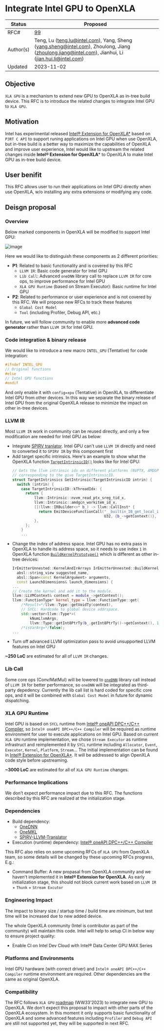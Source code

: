 # Integrate Intel GPU to OpenXLA
| Status | Proposed |
| ------ | -------- |
| RFC#   | [99](https://github.com/openxla/community/pull/99) |
| Author(s)	| Teng, Lu (teng.lu@intel.com), Yang, Sheng (yang.sheng@intel.com), Zhoulong, Jiang (zhoulong.jiang@intel.com), Jianhui, Li (jian.hui.li@intel.com) |
| Updated | 2023-11-02 |

## Objective
`XLA GPU` is a mechanism to extend new GPU to OpenXLA as in-tree build device. This RFC is to introduce the related changes to integrate Intel GPU to `XLA GPU`.

## Motivation
Intel has experimental released [Intel® Extension for OpenXLA*](https://github.com/intel/intel-extension-for-openxla) based on `PJRT C API` to support runing applications on Intel GPU when use OpenXLA, 
but in-tree build is a better way to maximize the capabilities of OpenXLA and improve user experience,
Intel would like to upstream the related changes inside **Intel® Extension for OpenXLA*** to OpenXLA to make Intel GPU as in-tree build device.

## User benifit
This RFC allows user to run their applications on Intel GPU directly when use OpenXLA, w/o installing any extra extensions or modifying any code.

## Deisgn proposal
### Overview
Below marked components in OpenXLA will be modified to support Intel GPU:

![image](https://github.com/Zantares/community/blob/tenglu/intel_gpu_rfc/rfcs/20231102-intel-gpu/structre.png?raw=true)

Here we would like to distinguish these components as 2 different priorities:
* **P1**: Related to basic functionality and is covered by this RFC
  - `LLVM IR`: Basic code generator for Intel GPU
  - `Lib Call`: Advanced `oneDNN` library call to replace `LLVM IR` for core ops, to improve performance for Intel GPU
  - `XLA GPU Runtime` (based on Stream Executor): Basic runtime for Intel GPU 
* **P2**: Related to performance or user experience and is not covered by this RFC. We will propose new RFCs to track these features
  - `Global Cost Model`
  - `Tool` (including Profiler, Debug API, etc.)

In future, we will follow community to enable more **advanced code generator** rather than `LLVM IR` for Intel GPU.
  
### Code integration & binary release
We would like to introduce a new macro `INTEL_GPU` (Tentative) for code integration:
```c++
#ifndef INTEL_GPU
// Original functions
#else
// Intel GPU functions
#endif
```
And only enable it with `config=xpu` (Tentative) in OpenXLA, to differentiate Intel GPU from other devices.
In this way we separate the binary release of Intel GPU from the original OpenXLA release to minimize the impact on other in-tree devices.

### LLVM IR
Most `LLVM IR` work in community can be reused directly, and only a few modification are needed for Intel GPU as below:
* Integrate [SPIRV tranlator](https://github.com/KhronosGroup/SPIRV-LLVM-Translator). Intel GPU can't use `LLVM IR` directly and need to converted it to `SPIRV IR` by this component first
* Add target specific intrinsics. Here's an example to show what the OpenXLA function [`TargetIntrinsicID()`](https://github.com/openxla/xla/blob/fb9e7064dade52134a0858a865f4be97e894bb81/xla/service/gpu/target_util.cc#L52) looks like for Intel GPU:
  ```c++
  // Gets the llvm intrinsic ids on different platforms (NVPTX, AMDGPU)
  // corresponding to the give TargetIntrinsicID.
  struct TargetIntrinsics GetIntrinsic(TargetIntrinsicID intrin) {
    switch (intrin) {
      case TargetIntrinsicID::kThreadIdx: {
        return {
            llvm::Intrinsic::nvvm_read_ptx_sreg_tid_x,
            llvm::Intrinsic::amdgcn_workitem_id_x,
            [](llvm::IRBuilder<>* b_) -> llvm::CallInst* {
              return EmitDeviceFunctionCall("__builtin_IB_get_local_id_x", {}, {},
                                            U32, {b_->getContext()}, b_);
            },
        };
      }
      ...
  ```
* Change the index of address space. Intel GPU has no extra pass in OpenXLA to handle its address space,
  so it needs to use index `1` in OpenXLA function [`BuildKernelPrototype()`](https://github.com/openxla/xla/blob/main/xla/service/gpu/fusions/fusion_emitter.cc#L83C1-L116) which is different as other in-tree devices:
  ```c++
  IrEmitterUnnested::KernelAndIrArrays IrEmitterUnnested::BuildKernelPrototype(
    absl::string_view suggested_name,
    absl::Span<const KernelArgument> arguments,
    const LaunchDimensions& launch_dimensions) {
  ...
  // Create the kernel and add it to the module.
  llvm::LLVMContext& context = module_->getContext();
  llvm::FunctionType* kernel_type = llvm::FunctionType::get(
      /*Result=*/llvm::Type::getVoidTy(context),
      // SYCL: Hardcode to global device addrspace.
      std::vector<llvm::Type*>(
          kNumLlvmArgs,
          llvm::Type::getInt8PtrTy(b_.getInt8PtrTy()->getContext(), 1)),
      /*isVarArg=*/false);
  ...
  ```
* Turn off advanced LLVM optimization pass to avoid unsupported LLVM features on Intel GPU

**~250 LoC** are estimated for all of `LLVM IR` changes.

### Lib Call
Some core ops (Conv/MatMul) will be lowered to [`oneDNN`](https://github.com/oneapi-src/oneDNN) library call instead of `LLVM IR` for better performance, so `oneDNN` will be integrated as third-party depedency.
Currently the lib call list is hard coded for specific core ops, and it will be combined with `Global Cost Model` in future for dynamic dispatching.

### XLA GPU Runtime
Intel GPU is based on `SYCL` runtime from [Intel® oneAPI DPC++/C++ Compiler](https://www.intel.com/content/www/us/en/developer/tools/oneapi/dpc-compiler.html), 
so `Intel® oneAPI DPC++/C++ Compiler` will be required as runtime environment for user to execute applications on Intel GPU.
Based on current `XLA GPU` runtime implementation, we chose `Stream Executor` as runtime infrastruct and reimplemented it by `SYCL` runtime including `Allocator`, `Event`, `Executor`, `Kernel`, `Platform`, `Stream`...
The initial implementation can be found in [Intel® Extension for OpenXLA*](https://github.com/intel/intel-extension-for-openxla/tree/main/xla/stream_executor/sycl). It will be addressed to align OpenXLA code style before upstreaming.

**~3000 LoC** are estimated for all of `XLA GPU Runtime` changes.

### Performance Implications
We don’t expect performance impact due to this RFC. The functions described by this RFC are realized at the initialization stage.

### Dependencies
* Build dependency:
  - [OneDNN](https://github.com/oneapi-src/oneDNN)
  - [OneMKL](https://github.com/oneapi-src/oneMKL)
  - [SPIRV-LLVM-Translator](https://github.com/KhronosGroup/SPIRV-LLVM-Translator)
* Execution (runtime) dependency: [Intel® oneAPI DPC++/C++ Compiler](https://www.intel.com/content/www/us/en/developer/tools/oneapi/dpc-compiler.html)

This RFC also relies on some upcoming RFCs of `XLA GPU` from OpenXLA team, so some details will be changed by these upcoming RFCs progress, E.g.:
  - Command Buffer: A new propasal from OpenXLA community and we haven't implemented it in **Intel® Extension for OpenXLA**.
    As early initialization stage, this should not block current work based on `LLVM IR` + `Thunk` + `Stream Excutor`

### Engineering Impact
The impact to binary size / startup time / build time are minimum, but test time will be increased due to new added device.

The whole OpenXLA community (Intel is contributor as part of the community) will maintain this code. Intel will help to setup CI in below way to ensure project quality:
* Enable CI on Intel Dev Cloud with Intel® Data Center GPU MAX Series

### Platforms and Environments
Intel GPU hardware (with correct driver) and `Intel® oneAPI DPC++/C++ Compiler` runtime environment are required. Other dependencies are the same as original OpenXLA.

### Compatibility
The RFC follows `XLA GPU` [roadmap](https://docs.google.com/presentation/d/1FPVjZUkTApV80TKJ-WbPvLynjIxb3sdFGwn6Qs9UCrw/edit#slide=id.g224a3cf318c_0_1047) (WW33'2023) to integrate new GPU to OpenXLA.
We don't expect this proposal to impact with other parts of the OpenXLA ecosystem. In this moment it only supports basic functionality of OpenXLA and some advanced features including `Profiler` and `Debug API` are still not supported yet, they will be supported in next RFC.
